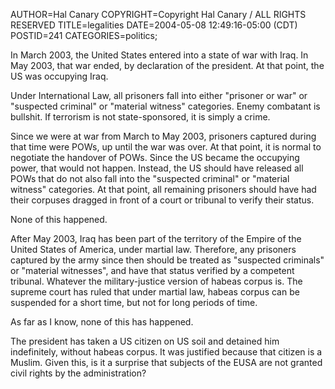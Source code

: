 AUTHOR=Hal Canary
COPYRIGHT=Copyright Hal Canary / ALL RIGHTS RESERVED
TITLE=legalities
DATE=2004-05-08 12:49:16-05:00 (CDT)
POSTID=241
CATEGORIES=politics;

In March 2003, the United States entered into a state of war with Iraq. In May 2003, that war ended, by declaration of the president. At that point, the US was occupying Iraq.

Under International Law, all prisoners fall into either "prisoner or war" or "suspected criminal" or "material witness" categories. Enemy combatant is bullshit. If terrorism is not state-sponsored, it is simply a crime.

Since we were at war from March to May 2003, prisoners captured during that time were POWs, up until the war was over. At that point, it is normal to negotiate the handover of POWs. Since the US became the occupying power, that would not happen. Instead, the US should have released all POWs that do not also fall into the "suspected criminal" or "material witness" categories. At that point, all remaining prisoners should have had their corpuses dragged in front of a court or tribunal to verify their status.

None of this happened.

After May 2003, Iraq has been part of the territory of the Empire of the United States of America, under martial law. Therefore, any prisoners captured by the army since then should be treated as "suspected criminals" or "material witnesses", and have that status verified by a competent tribunal. Whatever the military-justice version of habeas corpus is. The supreme court has ruled that under martial law, habeas corpus can be suspended for a short time, but not for long periods of time.

As far as I know, none of this has happened.

The president has taken a US citizen on US soil and detained him indefinitely, without habeas corpus. It was justified because that citizen is a Muslim. Given this, is it a surprise that subjects of the EUSA are not granted civil rights by the administration?
